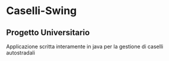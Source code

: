 # Caselli-Swing
<h2> Progetto Universitario <br> </h2>
Applicazione scritta interamente in java per la gestione di caselli autostradali
